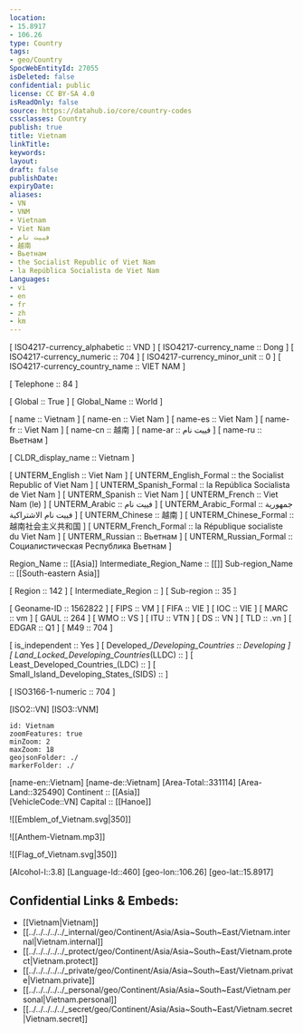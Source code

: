 ```yaml
---
location:
- 15.8917
- 106.26
type: Country
tags:
- geo/Country
SpocWebEntityId: 27055
isDeleted: false
confidential: public
license: CC BY-SA 4.0
isReadOnly: false
source: https://datahub.io/core/country-codes
cssclasses: Country
publish: true
title: Vietnam
linkTitle: 
keywords: 
layout: 
draft: false
publishDate: 
expiryDate: 
aliases:
- VN
- VNM
- Vietnam
- Viet Nam
- فييت نام
- 越南
- Вьетнам
- the Socialist Republic of Viet Nam
- la República Socialista de Viet Nam
Languages:
- vi
- en
- fr
- zh
- km
---
```



[	ISO4217-currency_alphabetic	 :: VND ] 
[	ISO4217-currency_name	 :: Dong ] 
[	ISO4217-currency_numeric	 :: 704 ] 
[	ISO4217-currency_minor_unit	 :: 0 ] 
[	ISO4217-currency_country_name	 :: VIET NAM ] 

[	Telephone	 :: 84 ] 

[	Global	 :: True ] 
[	Global_Name	 :: World ] 

[	name	 :: Vietnam ] 
[	name-en	 :: Viet Nam ] 
[	name-es	 :: Viet Nam ] 
[	name-fr	 :: Viet Nam ] 
[	name-cn	 :: 越南 ] 
[	name-ar	 :: فييت نام ] 
[	name-ru	 :: Вьетнам ] 

[	CLDR_display_name	 :: Vietnam ] 

[	UNTERM_English	 :: Viet Nam ] 
[	UNTERM_English_Formal	 :: the Socialist Republic of Viet Nam ] 
[	UNTERM_Spanish_Formal	 :: la República Socialista de Viet Nam ] 
[	UNTERM_Spanish	 :: Viet Nam ] 
[	UNTERM_French	 :: Viet Nam (le) ] 
[	UNTERM_Arabic	 :: فييت نام ] 
[	UNTERM_Arabic_Formal	 :: جمهورية فييت نام الاشتراكية ] 
[	UNTERM_Chinese	 :: 越南 ] 
[	UNTERM_Chinese_Formal	 :: 越南社会主义共和国 ] 
[	UNTERM_French_Formal	 :: la République socialiste du Viet Nam ] 
[	UNTERM_Russian	 :: Вьетнам ] 
[	UNTERM_Russian_Formal	 :: Социалистическая Республика Вьетнам ] 

Region_Name ::  [[Asia]] 
Intermediate_Region_Name ::  [[]] 
Sub-region_Name ::  [[South-eastern Asia]] 

[	Region	 :: 142 ] 
[	Intermediate_Region	 ::  ] 
[	Sub-region	 :: 35 ] 

[	Geoname-ID	 :: 1562822 ] 
[	FIPS	 :: VM ] 
[	FIFA	 :: VIE ] 
[	IOC	 :: VIE ] 
[	MARC	 :: vm ] 
[	GAUL	 :: 264 ] 
[	WMO	 :: VS ] 
[	ITU	 :: VTN ] 
[	DS	 :: VN ] 
[	TLD	 :: .vn ] 
[	EDGAR	 :: Q1 ] 
[	M49	 :: 704 ] 

[	is_independent	 :: Yes ] 
[	Developed_/_Developing_Countries	 :: Developing ] 
[	Land_Locked_Developing_Countries_(LLDC)	 ::  ] 
[	Least_Developed_Countries_(LDC)	 ::  ] 
[	Small_Island_Developing_States_(SIDS)	 ::  ] 

[	ISO3166-1-numeric	 :: 704 ] 



[ISO2::VN] 
[ISO3::VNM] 
```leaflet
id: Vietnam
zoomFeatures: true 
minZoom: 2 
maxZoom: 18
geojsonFolder: ./
markerFolder: ./
```

[name-en::Vietnam] 
[name-de::Vietnam] 
[Area-Total::331114] 
[Area-Land::325490] 
Continent :: [[Asia]]  
[VehicleCode::VN] 
Capital :: [[Hanoe]]  

![[Emblem_of_Vietnam.svg|350]] 

![[Anthem-Vietnam.mp3]] 

![[Flag_of_Vietnam.svg|350]] 

[Alcohol-l::3.8] 
[Language-Id::460] 
[geo-lon::106.26] 
[geo-lat::15.8917] 



## Confidential Links & Embeds: 
- [[Vietnam|Vietnam]]  
- [[../../../../../_internal/geo/Continent/Asia/Asia~South~East/Vietnam.internal|Vietnam.internal]]  
- [[../../../../../_protect/geo/Continent/Asia/Asia~South~East/Vietnam.protect|Vietnam.protect]] 
- [[../../../../../_private/geo/Continent/Asia/Asia~South~East/Vietnam.private|Vietnam.private]] 
- [[../../../../../_personal/geo/Continent/Asia/Asia~South~East/Vietnam.personal|Vietnam.personal]] 
- [[../../../../../_secret/geo/Continent/Asia/Asia~South~East/Vietnam.secret|Vietnam.secret]] 
